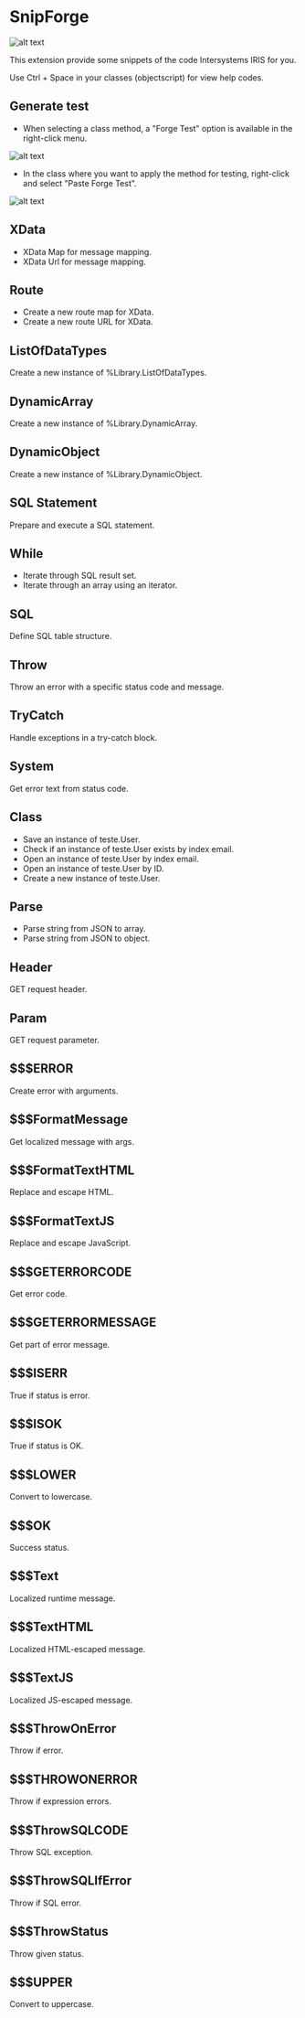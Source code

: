 # SnipForge

![alt text](image.png)

This extension provide some snippets of the code Intersystems IRIS for you.

Use Ctrl + Space in your classes (objectscript) for view help codes.

## Generate test

- When selecting a class method, a "Forge Test" option is available in the right-click menu.

![alt text](start-test.gif)

- In the class where you want to apply the method for testing, right-click and select "Paste Forge Test".

![alt text](final-test.gif)

## XData
- XData Map for message mapping.
- XData Url for message mapping.

## Route
- Create a new route map for XData.
- Create a new route URL for XData.

## ListOfDataTypes
Create a new instance of %Library.ListOfDataTypes.

## DynamicArray
Create a new instance of %Library.DynamicArray.

## DynamicObject
Create a new instance of %Library.DynamicObject.

## SQL Statement
Prepare and execute a SQL statement.

## While
- Iterate through SQL result set.
- Iterate through an array using an iterator.

## SQL
Define SQL table structure.

## Throw
Throw an error with a specific status code and message.

## TryCatch
Handle exceptions in a try-catch block.

## System
Get error text from status code.

## Class
- Save an instance of teste.User.
- Check if an instance of teste.User exists by index email.
- Open an instance of teste.User by index email.
- Open an instance of teste.User by ID.
- Create a new instance of teste.User.

## Parse
- Parse string from JSON to array.
- Parse string from JSON to object.

## Header
GET request header.

## Param
GET request parameter.

## $$$ERROR
Create error with arguments.

## $$$FormatMessage
Get localized message with args.

## $$$FormatTextHTML
Replace and escape HTML.

## $$$FormatTextJS
Replace and escape JavaScript.

## $$$GETERRORCODE
Get error code.

## $$$GETERRORMESSAGE
Get part of error message.

## $$$ISERR
True if status is error.

## $$$ISOK
True if status is OK.

## $$$LOWER
Convert to lowercase.

## $$$OK
Success status.

## $$$Text
Localized runtime message.

## $$$TextHTML
Localized HTML-escaped message.

## $$$TextJS
Localized JS-escaped message.

## $$$ThrowOnError
Throw if error.

## $$$THROWONERROR
Throw if expression errors.

## $$$ThrowSQLCODE
Throw SQL exception.

## $$$ThrowSQLIfError
Throw if SQL error.

## $$$ThrowStatus
Throw given status.

## $$$UPPER
Convert to uppercase.